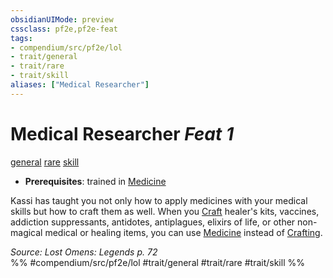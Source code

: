 ```yaml
---
obsidianUIMode: preview
cssclass: pf2e,pf2e-feat
tags:
- compendium/src/pf2e/lol
- trait/general
- trait/rare
- trait/skill
aliases: ["Medical Researcher"]
---
```

# Medical Researcher  *Feat 1*  
[general](general.md "General Feat Trait")  [rare](rare.md "Rare Rarity Trait")  [skill](skill.md "Skill Feat Trait")  

- **Prerequisites**: trained in [Medicine](skills.md#Medicine)

Kassi has taught you not only how to apply medicines with your medical skills but how to craft them as well. When you [Craft](craft.md) healer's kits, vaccines, addiction suppressants, antidotes, antiplagues, elixirs of life, or other non-magical medical or healing items, you can use [Medicine](skills.md#Medicine) instead of [Crafting](skills.md#Crafting).

*Source: Lost Omens: Legends p. 72*  
%% #compendium/src/pf2e/lol #trait/general #trait/rare #trait/skill %%